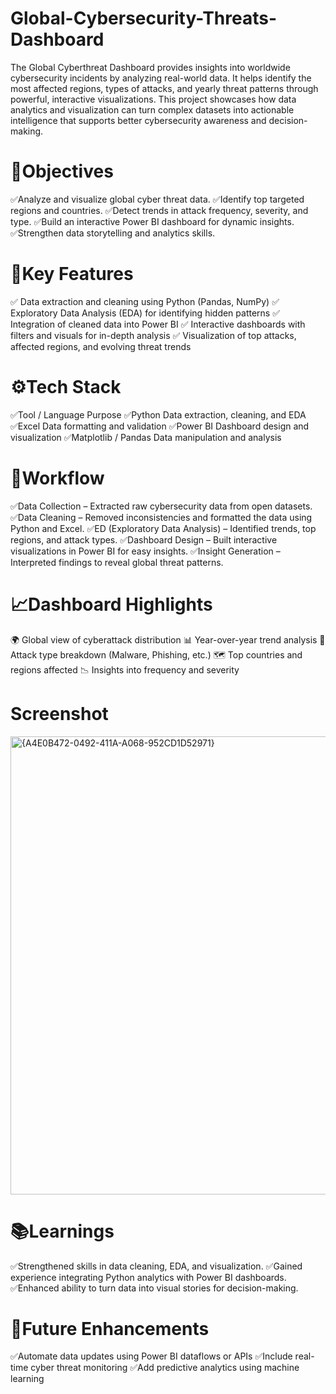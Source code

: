 # Global-Cybersecurity-Threats-Dashboard
The Global Cyberthreat Dashboard provides insights into worldwide cybersecurity incidents by analyzing real-world data. It helps identify the most affected regions, types of attacks, and yearly threat patterns through powerful, interactive visualizations.
This project showcases how data analytics and visualization can turn complex datasets into actionable intelligence that supports better cybersecurity awareness and decision-making.

# 🧠Objectives

✅Analyze and visualize global cyber threat data.
✅Identify top targeted regions and countries.
✅Detect trends in attack frequency, severity, and type.
✅Build an interactive Power BI dashboard for dynamic insights.
✅Strengthen data storytelling and analytics skills.

# 🧩Key Features

✅ Data extraction and cleaning using Python (Pandas, NumPy)
✅ Exploratory Data Analysis (EDA) for identifying hidden patterns
✅ Integration of cleaned data into Power BI
✅ Interactive dashboards with filters and visuals for in-depth analysis
✅ Visualization of top attacks, affected regions, and evolving threat trends

# ⚙️Tech Stack

✅Tool / Language	Purpose
✅Python	Data extraction, cleaning, and EDA
✅Excel	Data formatting and validation
✅Power BI	Dashboard design and visualization
✅Matplotlib / Pandas	Data manipulation and analysis

# 🧾Workflow

✅Data Collection – Extracted raw cybersecurity data from open datasets.
✅Data Cleaning – Removed inconsistencies and formatted the data using Python and Excel.
✅ED (Exploratory Data Analysis) – Identified trends, top regions, and attack types.
✅Dashboard Design – Built interactive visualizations in Power BI for easy insights.
✅Insight Generation – Interpreted findings to reveal global threat patterns.

# 📈Dashboard Highlights

🌍 Global view of cyberattack distribution
📊 Year-over-year trend analysis
🧩 Attack type breakdown (Malware, Phishing, etc.)
🗺️ Top countries and regions affected
📉 Insights into frequency and severity

# Screenshot
<img width="1307" height="733" alt="{A4E0B472-0492-411A-A068-952CD1D52971}" src="https://github.com/user-attachments/assets/b5dc28b4-2319-4d0f-bbef-6e6c29c8c1c3" />


# 📚Learnings

✅Strengthened skills in data cleaning, EDA, and visualization.
✅Gained experience integrating Python analytics with Power BI dashboards.
✅Enhanced ability to turn data into visual stories for decision-making.

# 🚀Future Enhancements

✅Automate data updates using Power BI dataflows or APIs
✅Include real-time cyber threat monitoring
✅Add predictive analytics using machine learning
